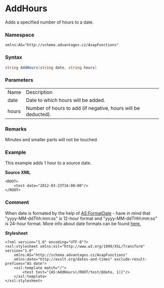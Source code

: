 # AddHours

Adds a specified number of hours to a date.

### Namespace

    xmlns:AS="http://schema.advantages.cz/AsapFunctions"

### Syntax

``` csharp
string AddHours(string date, string hours)
```

### Parameters

|       |                                                               |
|-------|---------------------------------------------------------------|
| Name  | Description                                                   |
| date  | Date to which hours will be added.                            |
| hours | Number of hours to add (if negative, hours will be deducted). |

### Remarks

Minutes and smaller parts will not be touched.

### Example

This example adds 1 hour to a source date.

**Source XML**

``` html/xml
<ROOT>
    <test date="2012-03-23T16:00:00"/>
</ROOT>
```

### Comment

When date is formated by the help of [AS:FormatDate](/t/FormatDate) - have in mind that "yyyy-MM-ddThh:mm:ss" is 12-hour format and "yyyy-MM-ddTHH:mm:ss" is 24-hour format. More info about date formats can be found [here.](http://msdn.microsoft.com/en-us/library/8kb3ddd4(v=vs.110).aspx)

**Stylesheet**

``` html/xml
<?xml version="1.0" encoding="UTF-8"?>
<xsl:stylesheet xmlns:xsl="http://www.w3.org/1999/XSL/Transform" version="1.0"
    xmlns:AS="http://schema.advantages.cz/AsapFunctions"
    xmlns:date="http://exslt.org/dates-and-times" exclude-result-prefixes="AS date">
    <xsl:template match="/">
        <test test="{AS:AddHours(/ROOT/test/@date, 1)}"/>
    </xsl:template>
</xsl:stylesheet>
```
